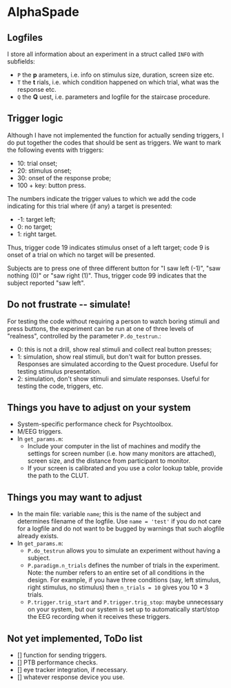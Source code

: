 # AlphaSpade

## Logfiles
I store all information about an experiment in a struct called `INFO` with subfields:
- `P` the **p** arameters, i.e. info on stimulus size, duration, screen size etc.
- `T` the **t** rials, i.e. which condition happened on which trial, what was the response etc.
- `Q` the **Q** uest, i.e. parameters and logfile for the staircase procedure.

## Trigger logic
Although I have not implemented the function for actually sending triggers, I do put together the codes that should be sent as triggers. We want to mark the following events with triggers:
- 10: trial onset;
- 20: stimulus onset;
- 30: onset of the response probe;
- 100 + key: button press.

The numbers indicate the trigger values to which we add the code indicating for this trial where (if any) a target is presented:
- -1: target left;
-  0: no target;
-  1: right target.

Thus, trigger code 19 indicates stimulus onset of a left target; code 9 is onset of a trial on which no target will be presented.

Subjects are to press one of three different button for "I saw left (-1)", "saw nothing (0)" or "saw right (1)". Thus, trigger code 99 indicates that the subject reported "saw left".


## Do not frustrate -- simulate!
For testing the code without requiring a person to watch boring stimuli and press buttons, the experiment can be run at one of three levels of "realness", controlled by the parameter `P.do_testrun`.:
- 0: this is not a drill, show real stimuli and collect real button presses;
- 1: simulation, show real stimuli, but don't wait for button presses. Responses are simulated according to the Quest procedure. Useful for testing stimulus presentation.
- 2: simulation, don't show stimuli and simulate responses. Useful for testing the code, triggers, etc.


## Things you have to adjust on your system
- System-specific performance check for Psychtoolbox.
- M/EEG triggers.
- In `get_params.m`:
  - Include your computer in the list of machines and modify the settings for screen number (i.e. how many monitors are attached), screen size, and the distance from participant to monitor.
  - If your screen is calibrated and you use a color lookup table, provide the path to the CLUT.


## Things you may want to adjust
- In the main file: variable `name`; this is the name of the subject and determines filename of the logfile. Use `name = 'test'` if you do not care for a logfile and do not want to be bugged by warnings that such alogfile already exists.
- In `get_params.m`:
  - `P.do_testrun` allows you to simulate an experiment without having a subject.
  - `P.paradigm.n_trials` defines the number of trials in the experiment. Note: the number refers to an entire set of all conditions in the design. For example, if you have three conditions (say, left stimulus, right stimulus, no stimulus) then `n_trials = 10` gives you 10 * 3 trials.
  - `P.trigger.trig_start` and `P.trigger.trig_stop`: maybe unnecessary on your system, but our system is set up to automatically start/stop the EEG recording when it receives these triggers.


## Not yet implemented, ToDo list
- [] function for sending triggers.
- [] PTB performance checks.
- [] eye tracker integration, if necessary.
- [] whatever response device you use.

